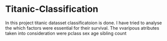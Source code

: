# Titanic-Classification
In this project titanic datasset classificatoion is done. I have tried to analyse the which factors were essential for their  survival. The vvaripous atributes taken into consideration were pclass sex age sibling count  
